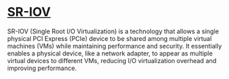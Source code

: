 # **[SR-IOV](http://www.intel.com/content/www/us/en/pci-express/pci-sig-sr-iov-primer-sr-iov-technology-paper.html)**

SR-IOV (Single Root I/O Virtualization) is a technology that allows a single physical PCI Express (PCIe) device to be shared among multiple virtual machines (VMs) while maintaining performance and security. It essentially enables a physical device, like a network adapter, to appear as multiple virtual devices to different VMs, reducing I/O virtualization overhead and improving performance.
